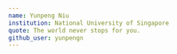 ```yaml
---
name: Yunpeng Niu
institution: National University of Singapore
quote: The world never stops for you.
github_user: yunpengn
---
```


